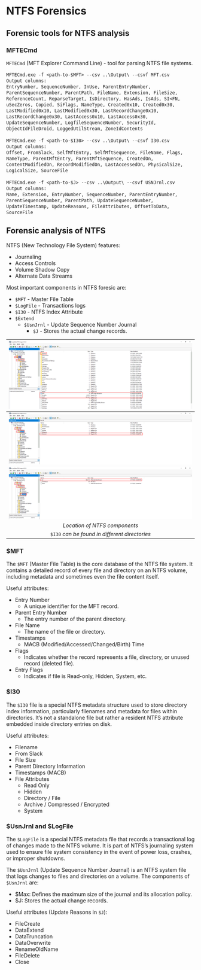# NTFS Forensics

## Forensic tools for NTFS analysis
### MFTECmd
`MFTECmd` (MFT Explorer Command Line) - tool for parsing NTFS file systems.

```
MFTECmd.exe -f <path-to-$MFT> --csv ..\Output\ --csvf MFT.csv
Output columns:
EntryNumber, SequenceNumber, InUse, ParentEntryNumber, ParentSequenceNumber, ParentPath, FileName, Extension, FileSize, ReferenceCount, ReparseTarget, IsDirectory, HasAds, IsAds, SI<FN, uSecZeros, Copied, SiFlags, NameType, Created0x10, Created0x30, LastModified0x10, LastModified0x30, LastRecordChange0x10, LastRecordChange0x30, LastAccess0x10, LastAccess0x30, UpdateSequenceNumber, LogfileSequenceNumber, SecurityId, ObjectIdFileDroid, LoggedUtilStream, ZoneIdContents

MFTECmd.exe -f <path-to-$I30> --csv ..\Output\ --csvf I30.csv
Output columns:
Offset, FromSlack, SelfMftEntry, SelfMftSequence, FileName, Flags, NameType, ParentMftEntry, ParentMftSequence, CreatedOn, ContentModifiedOn, RecordModifiedOn, LastAccessedOn, PhysicalSize, LogicalSize, SourceFile

MFTECmd.exe -f <path-to-$J> --csv ..\Output\ --csvf USNJrnl.csv
Output columns:
Name, Extension, EntryNumber, SequenceNumber, ParentEntryNumber, ParentSequenceNumber, ParentPath, UpdateSequenceNumber, UpdateTimestamp, UpdateReasons, FileAttributes, OffsetToData, SourceFile
```

## Forensic analysis of NTFS
NTFS (New Technology File System) features:
- Journaling
- Access Controls
- Volume Shadow Copy
- Alternate Data Streams

Most important components in NTFS foresic are:
- `$MFT` - Master File Table
- `$LogFile` - Transactions logs
- `$I30` - NTFS Index Attribute
- `$Extend`
    - `$UsnJrnl` - Update Sequence Number Journal
        - `$J` - Stores the actual change records. 

|![](Images/image-4.png)|
|:--:| 
|![](Images/image-5.png)|
|![](Images/image-6.png)|
| *Location of NTFS components* |
| `$I30` *can be found in different directories* |

### $MFT
The `$MFT` (Master File Table) is the core database of the NTFS file system. It contains a detailed record of every file and directory on an NTFS volume, including metadata and sometimes even the file content itself.

Useful attributes:
- Entry Number
    - A unique identifier for the MFT record.
- Parent Entry Number
    - The entry number of the parent directory.
- File Name
    - The name of the file or directory.
- Timestamps
    - MACB (Modified/Accessed/Changed/Birth) Time
- Flags
    - Indicates whether the record represents a file, directory, or unused record (deleted file).
- Entry Flags
    - Indicates if file is Read-only,  Hidden,  System, etc.

### $I30
The `$I30` file is a special NTFS metadata structure used to store directory index information, particularly filenames and metadata for files within directories. It’s not a standalone file but rather a resident NTFS attribute embedded inside directory entries on disk.

Useful attributes:
- Filename
- From Slack
- File Size
- Parent Directory Information
- Timestamps (MACB)
- File Attributes
    - Read Only
    - Hidden
    - Directory / File
    - Archive / Compressed / Encrypted
    - System

### $UsnJrnl and $LogFile
The `$LogFile` is a special NTFS metadata file that records a transactional log of changes made to the NTFS volume. It is part of NTFS’s journaling system used to ensure file system consistency in the event of power loss, crashes, or improper shutdowns.

The `$UsnJrnl` (Update Sequence Number Journal) is an NTFS system file that logs changes to files and directories on a volume. The components of `$UsnJrnl` are:
- $Max: Defines the maximum size of the journal and its allocation policy.
- $J: Stores the actual change records.

Useful attributes (Update Reasons in `$J`):
- FileCreate
- DataExtend
- DataTruncation
- DataOverwrite
- RenameOldName
- FileDelete
- Close
